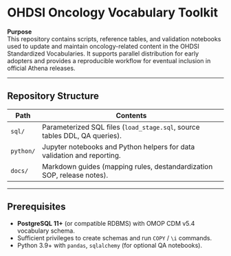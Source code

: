 # OHDSI Oncology Vocabulary Toolkit

**Purpose**  
This repository contains scripts, reference tables, and validation notebooks used to update and maintain oncology-related content in the OHDSI Standardized Vocabularies. It supports parallel distribution for early adopters and provides a reproducible workflow for eventual inclusion in official Athena releases.

---

## Repository Structure

| Path | Contents |
|------|----------|
| `sql/` | Parameterized SQL files (`load_stage.sql`, source tables DDL, QA queries). |
| `python/` | Jupyter notebooks and Python helpers for data validation and reporting. |
| `docs/` | Markdown guides (mapping rules, destandardization SOP, release notes). |

---

## Prerequisites

* **PostgreSQL 11+** (or compatible RDBMS) with OMOP CDM v5.4 vocabulary schema.
* Sufficient privileges to create schemas and run `COPY` / `\i` commands.
* Python 3.9+ with `pandas`, `sqlalchemy` (for optional QA notebooks).
